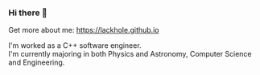 ### Hi there 👋

Get more about me: https://lackhole.github.io

I'm worked as a C++ software engineer.  
I'm currently majoring in both Physics and Astronomy, Computer Science and Engineering.

<!--
Check out my latest project: [Real-time N-blackholes 3D renderer](https://github.com/lackhole/blackhole_8)

| 3D Ray Tracing                | Blackhole with ordinary objects | Blackhole with a thin accretion disc |
|:------------------------------|-------------------------------|:------------------------------|
| ![3d_simul](https://github.com/lackhole/blackhole_8/blob/master/output/3d_simul.gif) | ![aespa](https://github.com/lackhole/blackhole_8/blob/master/output/aespa.gif)    | ![travel](https://github.com/lackhole/blackhole_8/blob/master/output/travel.gif)   |

[![Hits](https://hits.seeyoufarm.com/api/count/incr/badge.svg?url=https%3A%2F%2Fgithub.com%2Flackhole&count_bg=%2379C83D&title_bg=%23555555&icon=&icon_color=%23E7E7E7&title=hits&edge_flat=false)](https://hits.seeyoufarm.com)
**lackhole/lackhole** is a ✨ _special_ ✨ repository because its `README.md` (this file) appears on your GitHub profile.

Here are some ideas to get you started:

- 🔭 I’m currently working on ...
- 🌱 I’m currently learning ...
- 👯 I’m looking to collaborate on ...
- 🤔 I’m looking for help with ...
- 💬 Ask me about ...
- 📫 How to reach me: ...
- 😄 Pronouns: ...
- ⚡ Fun fact: ...
-->
